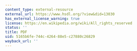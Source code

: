```yaml
---
content_type: external-resource
external_url: https://www.hsdl.org/?view&did=13030
has_external_license_warning: true
license: https://en.wikipedia.org/wiki/All_rights_reserved
status: ''
title: PDF
uid: 5165b6fe-744c-4264-88e5-c27880c26829
wayback_url: ''
---
```

